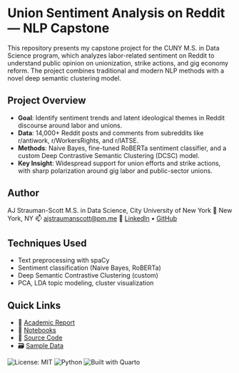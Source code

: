 # Union Sentiment Analysis on Reddit — NLP Capstone

This repository presents my capstone project for the CUNY M.S. in Data Science program, which analyzes labor-related sentiment on Reddit to understand public opinion on unionization, strike actions, and gig economy reform. The project combines traditional and modern NLP methods with a novel deep semantic clustering model.

## Project Overview

- **Goal**: Identify sentiment trends and latent ideological themes in Reddit discourse around labor and unions.
- **Data**: 14,000+ Reddit posts and comments from subreddits like r/antiwork, r/WorkersRights, and r/IATSE.
- **Methods**: Naive Bayes, fine-tuned RoBERTa sentiment classifier, and a custom Deep Contrastive Semantic Clustering (DCSC) model.
- **Key Insight**: Widespread support for union efforts and strike actions, with sharp polarization around gig labor and public-sector unions.

## Author
AJ Strauman-Scott
M.S. in Data Science, City University of New York
📍 New York, NY
📫 ajstraumanscott@pm.me
🔗 [LinkedIn](www.linkedin.com/in/ajstraumanscott) • [GitHub](https://github.com/ajsscott)

## Techniques Used
-    Text preprocessing with spaCy
-    Sentiment classification (Naive Bayes, RoBERTa)
-    Deep Semantic Contrastive Clustering (custom)
-    PCA, LDA topic modeling, cluster visualization

## Quick Links

- 📄 [Academic Report](./report/StraumanScott_622_NLP_Reddit_Union_Sentiment.pdf)
- 📓 [Notebooks](./notebooks)
- 🧠 [Source Code](./src)
- 🗃️ [Sample Data](./data/sample_inputs)


![License: MIT](https://img.shields.io/badge/License-MIT-blue.svg)
![Python](https://img.shields.io/badge/python-3.11-blue)
![Built with Quarto](https://img.shields.io/badge/docs-Quarto-orange)